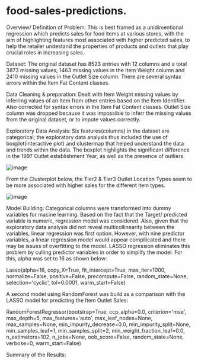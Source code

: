 # food-sales-predictions.

Overview/ Definition of Problem:
This is best framed as a unidimentional regression which predicts sales for food items at various stores, with the aim of highlighting features most associated with higher predicted sales, to help the retailer undestand the properties of products and outlets that play crucial roles in increasing sales.

Dataset:
The original dataset has 8523 entries with 12 columns and a total 3873 missing values; 1463 missing values in the Item Weight column and 2410 missing values in the Outlet Size column. There are several syntax errors within the Item Fat Content classes.

Data Cleaning & preparation:
Dealt with Item Weight missing values by inferring values of an Item from other entries based on the Item Identifier. Also corrected for syntax errors in the Item Fat Content classes. Outlet Size column was dropped because it was impossible to inferr the missing values from the original dataset, or to impute values correctly.

Exploratory Data Analysis:
Six features(columns) in the dataset are categorical; the exploratory data analysis thus included the use of boxplot(interactive plot) and clustermap that helped understand the data and trends within the data. The boxplot highlights the significant difference in the 1997 Outlet establishment Year, as well as the presence of outliers.


![image](https://user-images.githubusercontent.com/73043768/110136812-c09c4d00-7d95-11eb-924a-e1322fb7f5b6.png)

From the Clusterplot below, the Tier2 & Tier3 Outlet Location Types seem to be more associated with higher sales for the different item types.


![image](https://user-images.githubusercontent.com/73043768/110137699-c6466280-7d96-11eb-8325-ca737385ec65.png)


Model Building: Categorical columns were transformed into dummy variables for macine learning. Based on the fact that the Target/ predicted variable is numeric, regression model was considered. Also, given that the exploratory data analysis did not reveal multicollinearity between the variables, linear regression was first option. However, with nine predictor variables, a linear regression model would appear compllicated and there may be issues of overfitting to the model. LASSO regression eliminates this problem by culling predictor variables in order to simplify the model. For this, alpha was set to 16 as shown below:

Lasso(alpha=16, copy_X=True, fit_intercept=True, max_iter=1000, normalize=False,
      positive=False, precompute=False, random_state=None, selection='cyclic',
      tol=0.0001, warm_start=False)
      
A second model using RandomForest was build as a comparison with the LASSO model for predicting the Item Outlet Sales:

RandomForestRegressor(bootstrap=True, ccp_alpha=0.0, criterion='mse',
                      max_depth=5, max_features='auto', max_leaf_nodes=None,
                      max_samples=None, min_impurity_decrease=0.0,
                      min_impurity_split=None, min_samples_leaf=1,
                      min_samples_split=2, min_weight_fraction_leaf=0.0,
                      n_estimators=102, n_jobs=None, oob_score=False,
                      random_state=None, verbose=0, warm_start=False)


Summary of the Results:
